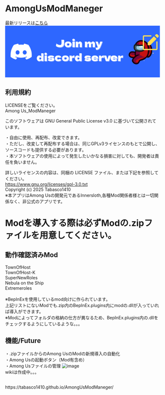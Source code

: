 # AmongUsModManeger

最新リリースは[こちら](https://github.com/Tabasco1410/AmongUsModManeger/releases/latest)<br>
[![Discord](readme.png)](https://discord.gg/nFhkYmf9At)<br>
## 利用規約
LICENSEをご覧ください。<br>
Among Us_ModManeger

このソフトウェアは GNU General Public License v3.0 に基づいて公開されています。

・自由に使用、再配布、改変できます。<br>
・ただし、改変して再配布する場合は、同じGPLv3ライセンスのもとで公開し、ソースコードも提供する必要があります。<br>
・本ソフトウェアの使用によって発生したいかなる損害に対しても、開発者は責任を負いません。<br>

詳しいライセンスの内容は、同梱の LICENSE ファイル、または下記を参照してください。<br>
https://www.gnu.org/licenses/gpl-3.0.txt
<br>
Copyright (c) 2025 Tabasco1410</br>
※本アプリはAmong Usの開発元であるInnersloth,各種Mod関係者様とは一切関係なく、非公式のアプリです。
# Modを導入する際は必ずModの.zipファイルを用意してください。

## 動作確認済みMod</br>
TownOfHost</br>
TownOfHost-K</br>
SuperNewRoles</br>
Nebula on the Ship</br>
Extremeroles</br>
</br>
※BepInExを使用しているmod向けに作られています。</br>上記リストにないModでも.zip内のBepInEx.plugins内にmodの.dllが入っていれば導入ができます。</br>※Modによってフォルダの格納の仕方が異なるため、BepInEx.plugins内の.dllをチェックするようにしているような。。。

## 機能/Future
・.zipファイルからのAmong UsのModの新規導入の自動化<br>
・Among Usの起動ボタン（Mod有含め）
</br>・Among Usファイルの管理
![image](https://github.com/user-attachments/assets/bbd6bf75-606f-40da-9f96-cc005a70d9ce)
</br>
wikiは作成中。。。



</br>
https://tabasco1410.github.io/AmongUsModManeger/
